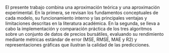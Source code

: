 El presente trabajo combina una aproximación teórica y una
aproximación experimental. En la primera, se revisan los fundamentos
conceptuales de cada modelo, su funcionamiento interno y las principales
ventajas y limitaciones descritas en la literatura académica. En la segunda,
se lleva a cabo la implementación y comparación práctica de los tres
algoritmos sobre un conjunto de datos de precios bursátiles, evaluando su
rendimiento mediante métricas estándar de error (MSE, RMSE, MAE y R2) y
representaciones gráficas que ilustran la calidad de las predicciones.
